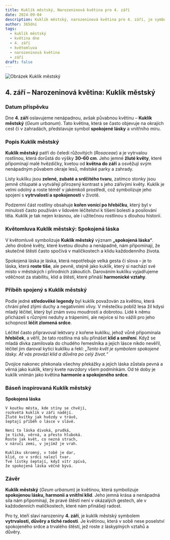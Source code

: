 ```yaml
---
title: Kuklík městský, Narozeninová květina pro 4. září
date: 2024-09-04
description: Kuklík městský, narozeninová květina pro 4. září, je symbolem Spokojená láska. Objevte její jedinečný význam, fascinující příběhy a poezii, která oslavuje její krásu.
author: 365dní
tags:
  - kuklík městský
  - květina dne
  - 4. září
  - květomluva
  - narozeninová květina
  - září
draft: false
---
```


![Obrázek Kuklík městský](https://cdn.pixabay.com/photo/2016/02/02/02/12/baemmu-1174683_640.jpg#center)


## 4. září – Narozeninová květina: Kuklík městský

### Datum příspěvku

Dne **4. září** oslavujeme nenápadnou, avšak půvabnou květinu – **Kuklík městský** (_Geum urbanum_). Tato květina, která se často objevuje na okrajích cest či v zahradách, představuje symbol **spokojené lásky** a vnitřního míru.

### Popis Kuklík městský

**Kuklík městský** patří do čeledi růžovitých (_Rosaceae_) a je vytrvalou rostlinou, která dorůstá do výšky **30–60 cm**. Jeho jemné **žluté květy**, které připomínají malé hvězdičky, kvetou od **května do září** a osvěžují svým nenápadným půvabem okraje lesů, městské parky a zahrady.

Listy kuklíku jsou **zelené, zubaté a srdčitého tvaru**, zatímco stonky jsou jemně chlupaté a vytvářejí přirozený kontrast s jeho zářivými květy. Kuklík je velmi odolný a roste téměř v jakémkoli prostředí, což symbolizuje jeho spojení s **vytrvalostí a spokojeností** v životě.

Podzemní část rostliny obsahuje **kořen vonící po hřebíčku**, který byl v minulosti často používán v lidovém léčitelství k tišení bolesti a posilování těla. Kuklík je tak nejen krásnou, ale i užitečnou rostlinou s dlouhou historií.

### Květomluva Kuklík městský: Spokojená láska

V květomluvě symbolizuje **Kuklík městský** význam **„spokojená láska“**. Jeho drobné květy, které kvetou dlouho a nenápadně, nám připomínají, že skutečné štěstí často spočívá v maličkostech a klidu každodenního života.

Spokojená láska je láska, která nepotřebuje velká gesta či slova – je to láska, která **roste tiše**, ale pevně, stejně jako kuklík, který si nachází své místo v městských i přírodních zákoutích. Darováním kuklíku vyjadřujeme vděčnost za stabilitu, klid a štěstí, které přináší **harmonické vztahy**.

### Příběh spojený s Kuklík městský

Podle jedné **středověké legendy** byl kuklík považován za květinu, která chrání před zlými duchy a negativními vlivy. V městečku poblíž lesa žil kdysi mladý léčitel, který byl znám svou moudrostí a dobrotou. Lidé k němu přicházeli s různými neduhy a trápeními, ale nejvíce si ho vážili pro jeho schopnost **léčit zlomená srdce**.

Léčitel často připravoval lektvary z kořene kuklíku, jehož vůně připomínala **hřebíček**, a věřil, že tato rostlina má sílu přinášet **klid a smíření**. Když se mladá dívka zamilovala do chudého řemeslníka a jejich lásce nikdo nevěřil, léčitel jim daroval kytici kuklíku a řekl: _„Tento květ je symbolem spokojené lásky. Ať vás provází klid a důvěra po celý život.“_

Dvojice nakonec překonala všechny překážky a jejich láska zůstala pevná a věrná jako kuklík, který kvete navzdory všem podmínkám. Od té doby je kuklík vnímán jako květina **harmonie a spokojeného srdce**.

### Báseň inspirovaná Kuklík městský

**Spokojená láska**

```
V koutku města, kde stíny se chvějí,  
rozkvétá kuklík v záři nadějí.  
Žluté kvítky jak hvězdy v trávě,  
šeptají příběh o lásce v slávě.  

Není to láska divoká, prudká,  
je tichá, věrná, a přesto hluboká.  
Roste jak květ, co nezná strach,  
v náruči zemi, v jejímž je vrah.  

Kuklíku skromný, v tobě je dar,  
klid, co v srdci nalezl tvar.  
Tvé lístky šeptají, když vítr zpívá,  
že spokojená láska věčně bývá.  
```

### Závěr

**Kuklík městský** (_Geum urbanum_) je květinou, která symbolizuje **spokojenou lásku, harmonii a vnitřní klid**. Jeho jemná krása a nenápadná síla nám připomínají, že pravé štěstí není v okázalých gestech, ale v každodenních maličkostech, které nám přinášejí radost.

Pro ty, kteří slaví narozeniny **4. září**, je kuklík městský symbolem **vytrvalosti, důvěry a tiché radosti**. Je květinou, která v sobě nese poselství spokojeného srdce a trvalého štěstí, jež roste z láskyplných vztahů a důvěry.